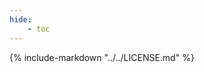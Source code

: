 ```yaml
---
hide:
    - toc
---
```


<!--

If you see this page, you probably meant to visit the other LICENSE.md (all caps).

-->

{% include-markdown "../../LICENSE.md" %}
